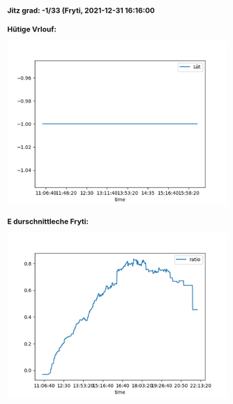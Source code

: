 ### Jitz grad: -1/33 (Fryti, 2021-12-31 16:16:00

### Hütige Vrlouf:
![Graph](Today.png)

### E durschnittleche Fryti:
![Graph](Fryti.png)